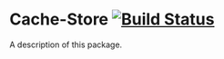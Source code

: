 # Cache-Store [![Build Status](https://travis-ci.org/biren9/Cache-Store.svg?branch=master)](https://travis-ci.org/biren9/Cache-Store)

A description of this package.
